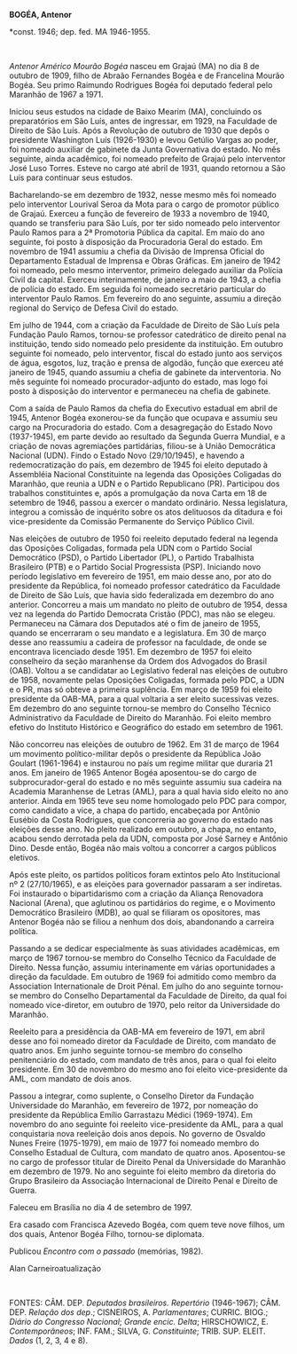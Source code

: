 **BOGÉA, Antenor**

\*const. 1946; dep. fed. MA 1946-1955.

 

*Antenor Américo Mourão Bogéa* nasceu em Grajaú (MA) no dia 8 de outubro
de 1909, filho de Abraão Fernandes Bogéa e de Francelina Mourão Bogéa.
Seu primo Raimundo Rodrigues Bogéa foi deputado federal pelo Maranhão de
1967 a 1971.

Iniciou seus estudos na cidade de Baixo Mearim (MA), concluindo os
preparatórios em São Luís, antes de ingressar, em 1929, na Faculdade de
Direito de São Luís. Após a Revolução de outubro de 1930 que depôs o
presidente Washington Luís (1926-1930) e levou Getúlio Vargas ao poder,
foi nomeado auxiliar de gabinete da Junta Governativa do estado. No mês
seguinte, ainda acadêmico, foi nomeado prefeito de Grajaú pelo
interventor José Luso Torres. Esteve no cargo até abril de 1931, quando
retornou a São Luís para continuar seus estudos.

Bacharelando-se em dezembro de 1932, nesse mesmo mês foi nomeado pelo
interventor Lourival Seroa da Mota para o cargo de promotor público de
Grajaú. Exerceu a função de fevereiro de 1933 a novembro de 1940, quando
se transferiu para São Luís, por ter sido nomeado pelo interventor Paulo
Ramos para a 2ª Promotoria Pública da capital. Em maio do ano seguinte,
foi posto à disposição da Procuradoria Geral do estado. Em novembro de
1941 assumiu a chefia da Divisão de Imprensa Oficial do Departamento
Estadual de Imprensa e Obras Gráficas. Em janeiro de 1942 foi nomeado,
pelo mesmo interventor, primeiro delegado auxiliar da Polícia Civil da
capital. Exerceu interinamente, de janeiro a maio de 1943, a chefia de
polícia do estado. Em seguida foi nomeado secretário particular do
interventor Paulo Ramos. Em fevereiro do ano seguinte, assumiu a direção
regional do Serviço de Defesa Civil do estado.

Em julho de 1944, com a criação da Faculdade de Direito de São Luís pela
Fundação Paulo Ramos, tornou-se professor catedrático de direito penal
na instituição, tendo sido nomeado pelo presidente da instituição. Em
outubro seguinte foi nomeado, pelo interventor, fiscal do estado junto
aos serviços de água, esgotos, luz, tração e prensa de algodão, função
que exerceu até janeiro de 1945, quando assumiu a chefia de gabinete da
interventoria. No mês seguinte foi nomeado procurador-adjunto do estado,
mas logo foi posto à disposição do interventor e permaneceu na chefia de
gabinete.

Com a saída de Paulo Ramos da chefia do Executivo estadual em abril de
1945, Antenor Bogéa exonerou-se da função que ocupava e assumiu seu
cargo na Procuradoria do estado. Com a desagregação do Estado Novo
(1937-1945), em parte devido ao resultado da Segunda Guerra Mundial, e a
criação de novas agremiações partidárias, filiou-se à União Democrática
Nacional (UDN). Findo o Estado Novo (29/10/1945), e havendo a
redemocratização do país, em dezembro de 1945 foi eleito deputado à
Assembléia Nacional Constituinte na legenda das Oposições Coligadas do
Maranhão, que reunia a UDN e o Partido Republicano (PR). Participou dos
trabalhos constituintes e, após a promulgação da nova Carta em 18 de
setembro de 1946, passou a exercer o mandato ordinário. Nessa
legislatura, integrou a comissão de inquérito sobre os atos delituosos
da ditadura e foi vice-presidente da Comissão Permanente do Serviço
Público Civil.

Nas eleições de outubro de 1950 foi reeleito deputado federal na legenda
das Oposições Coligadas, formada pela UDN com o Partido Social
Democrático (PSD), o Partido Libertador (PL), o Partido Trabalhista
Brasileiro (PTB) e o Partido Social Progressista (PSP). Iniciando novo
período legislativo em fevereiro de 1951, em maio desse ano, por ato do
presidente da República, foi nomeado professor catedrático da Faculdade
de Direito de São Luís, que havia sido federalizada em dezembro do ano
anterior. Concorreu a mais um mandato no pleito de outubro de 1954,
dessa vez na legenda do Partido Democrata Cristão (PDC), mas não se
elegeu. Permaneceu na Câmara dos Deputados até o fim de janeiro de 1955,
quando se encerraram o seu mandato e a legislatura. Em 30 de março desse
ano reassumiu a cadeira de professor na faculdade, de onde se encontrava
licenciado desde 1951. Em dezembro de 1957 foi eleito conselheiro da
seção maranhense da Ordem dos Advogados do Brasil (OAB). Voltou a se
candidatar ao Legislativo federal nas eleições de outubro de 1958,
novamente pelas Oposições Coligadas, formada pelo PDC, a UDN e o PR, mas
só obteve a primeira suplência. Em março de 1959 foi eleito presidente
da OAB-MA, para a qual voltaria a ser eleito sucessivas vezes. Em
dezembro do ano seguinte tornou-se membro do Conselho Técnico
Administrativo da Faculdade de Direito do Maranhão. Foi eleito membro
efetivo do Instituto Histórico e Geográfico do estado em setembro de
1961.

Não concorreu nas eleições de outubro de 1962. Em 31 de março de 1964 um
movimento político-militar depôs o presidente da República João Goulart
(1961-1964) e instaurou no país um regime militar que duraria 21 anos.
Em janeiro de 1965 Antenor Bogéa aposentou-se do cargo de
subprocurador-geral do estado e no mês seguinte assumiu sua cadeira na
Academia Maranhense de Letras (AML), para a qual havia sido eleito no
ano anterior. Ainda em 1965 teve seu nome homologado pelo PDC para
compor, como candidato a vice, a chapa do partido, encabeçada por
Antônio Eusébio da Costa Rodrigues, que concorreria ao governo do estado
nas eleições desse ano. No pleito realizado em outubro, a chapa, no
entanto, acabou sendo derrotada pela da UDN, composta por José Sarney e
Antônio Dino. Desde então, Bogéa não mais voltou a concorrer a cargos
públicos eletivos.

Após este pleito, os partidos políticos foram extintos pelo Ato
Institucional nº 2 (27/10/1965), e as eleições para governador passaram
a ser indiretas. Foi instaurado o bipartidarismo com a criação da
Aliança Renovadora Nacional (Arena), que aglutinou os partidários do
regime, e o Movimento Democrático Brasileiro (MDB), ao qual se filiaram
os opositores, mas Antenor Bogéa não se filiou a nenhum dos dois,
abandonando a carreira política.

Passando a se dedicar especialmente às suas atividades acadêmicas, em
março de 1967 tornou-se membro do Conselho Técnico da Faculdade de
Direito. Nessa função, assumiu interinamente em várias oportunidades a
direção da faculdade. Em outubro de 1969 foi admitido como membro da
Association Internationale de Droit Pénal. Em julho do ano seguinte
tornou-se membro do Conselho Departamental da Faculdade de Direito, da
qual foi nomeado vice-diretor, em outubro de 1970, pelo reitor da
Universidade do Maranhão.

Reeleito para a presidência da OAB-MA em fevereiro de 1971, em abril
desse ano foi nomeado diretor da Faculdade de Direito, com mandato de
quatro anos. Em junho seguinte tornou-se membro do conselho
penitenciário do estado, com mandato de três anos, para o qual foi
eleito presidente. Em 30 de novembro do mesmo ano foi eleito
vice-presidente da AML, com mandato de dois anos.

Passou a integrar, como suplente, o Conselho Diretor da Fundação
Universidade do Maranhão, em fevereiro de 1972, por nomeação do
presidente da República Emílio Garrastazu Médici (1969-1974). Em
novembro do ano seguinte foi reeleito vice-presidente da AML, para a
qual conquistaria nova reeleição dois anos depois. No governo de Osvaldo
Nunes Freire (1975-1979), em maio de 1977 foi nomeado membro do Conselho
Estadual de Cultura, com mandato de quatro anos. Aposentou-se no cargo
de professor titular de Direito Penal da Universidade do Maranhão em
dezembro de 1979. No ano seguinte foi eleito membro da diretoria do
Grupo Brasileiro da Associação Internacional de Direito Penal e Direito
de Guerra.

Faleceu em Brasília no dia 4 de setembro de 1997.

Era casado com Francisca Azevedo Bogéa, com quem teve nove filhos, um
dos quais, Antenor Bogéa Filho, tornou-se diplomata.

Publicou *Encontro com o passado* (memórias, 1982).

Alan Carneiroatualização

 

FONTES: CÂM. DEP. *Deputados brasileiros. Repertório* (1946-1967); CÂM.
DEP. *Relação dos dep*.; CISNEIROS, A. *Parlamentares*; CURRIC. BIOG.;
*Diário do Congresso* *Nacional*; *Grande encic. Delta*; HIRSCHOWICZ, E.
*Contemporâneos*; INF. FAM.; SILVA, G. *Constituinte*; TRIB. SUP. ELEIT.
*Dados* (1, 2, 3, 4 e 8).

 

